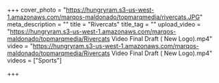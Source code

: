 +++
cover_photo = "https://hungryram.s3-us-west-1.amazonaws.com/marqos-maldonado/topmarqmedia/rivercats.JPG"
meta_description = ""
title = "Rivercats"
title_tag = ""
upload_video = "https://hungryram.s3-us-west-1.amazonaws.com/marqos-maldonado/topmarqmedia/Rivercats Video Final Draft ( New Logo).mp4"
video = "https://hungryram.s3-us-west-1.amazonaws.com/marqos-maldonado/topmarqmedia/Rivercats Video Final Draft ( New Logo).mp4"
videos = ["Sports"]

+++
